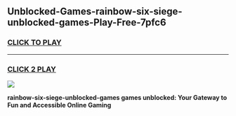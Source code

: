 
## Unblocked-Games-rainbow-six-siege-unblocked-games-Play-Free-7pfc6
<h3>
<a href="https://premium76.site?title=rainbow-six-siege-unblocked-games&ref=10A">CLICK TO PLAY</a></h3>
<hr>

<h3>
<a href="https://premium76.site?title=rainbow-six-siege-unblocked-games&ref=10A">CLICK 2 PLAY</a>
  
</h3>

<a href="https://premium76.site?title=rainbow-six-siege-unblocked-games&ref=10A"><img src="https://clearcache.store/games.png"></a>


**rainbow-six-siege-unblocked-games games unblocked: Your Gateway to Fun and Accessible Online Gaming**
